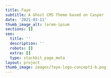 ```yaml
---
title: Faye
subtitle: A Ghost CMS Theme based on Casper
date: '2021-03-11'
thumb_image_alt: lorem-ipsum
sections: []
seo:
  title: ''
  description: ''
  robots: []
  extra: []
  type: stackbit_page_meta
layout: project
thumb_image: images/faye-logo-concept1-b.png
---
```

